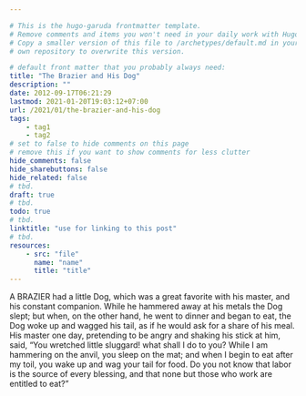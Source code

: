 ```yaml
---

# This is the hugo-garuda frontmatter template.
# Remove comments and items you won't need in your daily work with Hugo.
# Copy a smaller version of this file to /archetypes/default.md in your
# own repository to overwrite this version.

# default front matter that you probably always need:
title: "The Brazier and His Dog"
description: ""
date: 2012-09-17T06:21:29
lastmod: 2021-01-20T19:03:12+07:00
url: /2021/01/the-brazier-and-his-dog
tags:
    - tag1
    - tag2
# set to false to hide comments on this page
# remove this if you want to show comments for less clutter
hide_comments: false
hide_sharebuttons: false
hide_related: false
# tbd.
draft: true
# tbd.
todo: true
# tbd.
linktitle: "use for linking to this post"
# tbd.
resources:
    - src: "file"
      name: "name"
      title: "title"
---
```

A BRAZIER had a little Dog, which was a great favorite with his master, and his constant companion. While he hammered away at his metals the Dog slept; but when, on the other hand, he went to dinner and began to eat, the Dog woke up and wagged his tail, as if he would ask for a share of his meal. His master one day, pretending to be angry and shaking his stick at him, said, “You wretched little sluggard! what shall I do to you? While I am hammering on the anvil, you sleep on the mat; and when I begin to eat after my toil, you wake up and wag your tail for food. Do you not know that labor is the source of every blessing, and that none but those who work are entitled to eat?”
